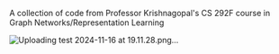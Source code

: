 A collection of code from Professor Krishnagopal's CS 292F course in Graph Networks/Representation Learning


![Uploading test 2024-11-16 at 19.11.28.png…]()
